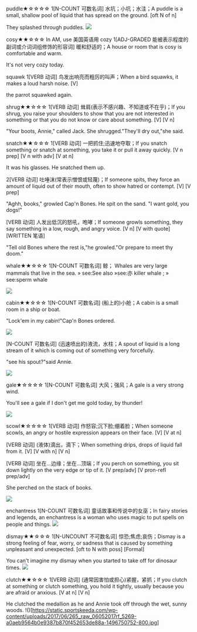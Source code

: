 puddle★☆☆☆☆
1[N-COUNT 可数名词] 水坑；小坑；水洼；A puddle is a small, shallow pool of liquid that has spread on the ground. [oft N of n]

They splashed through puddles.
![](https://bayintegratedmarketing.files.wordpress.com/2011/03/puddle-stomping1.jpg)

cosy★★☆☆☆
In AM, use 美国英语用 cozy
1[ADJ-GRADED 能被表示程度的副词或介词词组修饰的形容词] 暖和舒适的；A house or room that is cosy is comfortable and warm.

It's not very cozy today.


squawk
1[VERB 动词] 鸟发出响亮而粗厉的叫声；When a bird squawks, it makes a loud harsh noise. [V]

the parrot squawked again.


shrug★★☆☆☆
1[VERB 动词] 耸肩(表示不感兴趣、不知道或不在乎)；If you shrug, you raise your shoulders to show that you are not interested in something or that you do not know or care about something. [V] [V n]

"Your boots, Annie," called Jack.
She shrugged."They'll dry out,"she said.


snatch★★☆☆☆
1[VERB 动词] 一把抓住;迅速地夺取；If you snatch something or snatch at something, you take it or pull it away quickly. [V n prep] [V n with adv] [V at n]

It was his glasses. He snatched them up.


2[VERB 动词] 吐唾沫(常表示憎恨或轻蔑)；If someone spits, they force an amount of liquid out of their mouth, often to show hatred or contempt. [V] [V prep]

"Aghh, books," growled Cap'n Bones. He spit on the sand. "I want gold, you dogs!"

[VERB 动词] 人发出低沉的怒吼，咆哮；If someone growls something, they say something in a low, rough, and angry voice. [V n] [V with quote] [WRITTEN 笔语]

"Tell old Bones where the rest is,"he growled."Or prepare to meet thy doom."

whale★★☆☆☆
1[N-COUNT 可数名词] 鲸；
Whales are very large mammals that live in the sea. » see:See also
»see:亦 killer whale
; » see:sperm whale

![](https://upload.wikimedia.org/wikipedia/commons/e/e2/Southern_right_whale.jpg)


cabin★★☆☆☆
1[N-COUNT 可数名词] (船上的)小舱；A cabin is a small room in a ship or boat.

"Lock'em in my cabin!"Cap'n Bones ordered.

![](http://www.spiritoffreedom.com.au/images/ocean-view-deluxe-cabin.jpg)

[N-COUNT 可数名词] (迅速喷出的)液流，水柱；A spout of liquid is a long stream of it which is coming out of something very forcefully.

"see his spout?"said Annie.

![](http://www.sandiegowhalesanddolphins.com/wp-content/uploads/2013/02/GrayWhaleSpoutB0202131.jpg)

gale★☆☆☆☆
1[N-COUNT 可数名词] 大风；强风；A gale is a very strong wind.

You'll see a gale if I don't get me gold today, by thunder!

![](https://upload.wikimedia.org/wikipedia/commons/e/e8/Brooklyn_Museum_-_After_a_Gale--Wreckers_-_James_Hamilton_-_overall.jpg)

scowl★☆☆☆☆
1[VERB 动词] 作怒容;沉下脸;绷着脸；When someone scowls, an angry or hostile expression appears on their face. [V] [V at n]

[VERB 动词] (液体)滴出，滴下；When something drips, drops of liquid fall from it. [V] [V with n] [V n]

[VERB 动词] 坐在…边缘；坐在…顶端；If you perch on something, you sit down lightly on the very edge or tip of it. [V prep/adv] [V pron-refl prep/adv]

She perched on the stack of books.

![](https://thumbs.dreamstime.com/z/female-american-goldfinch-perch-branch-11297319.jpg)

enchantress
1[N-COUNT 可数名词] 童话故事和传说中的女巫；In fairy stories and legends, an enchantress is a woman who uses magic to put spells on people and things.
![](https://www.californiacostumes.com/wp-content/uploads/2016/05/01329_Enchantress-556x1024.jpg)

dismay★★☆☆☆
1[N-UNCOUNT 不可数名词] 惊恐;焦虑;哀伤；Dismay is a strong feeling of fear, worry, or sadness that is caused by something unpleasant and unexpected. [oft to N with poss] [Formal]

You can't imagine my dismay when you started to take off for dinosaur times.
![](https://image.shutterstock.com/z/stock-photo-studio-shot-of-a-frustrated-businesswoman-looking-at-her-computer-screen-in-dismay-120401959.jpg)

clutch★★☆☆☆
1[VERB 动词] (通常因害怕或担心)紧握，紧抓；If you clutch at something or clutch something, you hold it tightly, usually because you are afraid or anxious. [V at n] [V n]

He clutched the medallion as he and Annie took off through the wet, sunny woods.
!()[https://static.sportskeeda.com/wp-content/uploads/2017/06/265_raw_06052017rf_5269-a0aeb9564b0e9387b870f452653de88a-1496750752-800.jpg]

